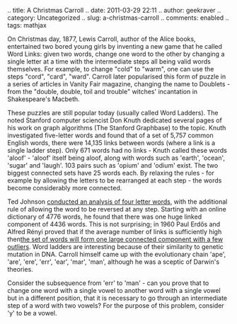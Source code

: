 .. title: A Christmas Carroll
.. date: 2011-03-29 22:11
.. author: geekraver
.. category: Uncategorized
.. slug: a-christmas-carroll
.. comments: enabled
.. tags: mathjax

On Christmas day, 1877, Lewis Carroll, author of the Alice books,
entertained two bored young girls by inventing a new game that he called
Word Links: given two words, change one word to the other by changing a
single letter at a time with the intermediate steps all being valid
words themselves. For example, to change "cold" to "warm", one can use
the steps "cord", "card", "ward". Carroll later popularised this form of
puzzle in a series of articles in Vanity Fair magazine, changing the
name to Doublets - from the "double, double, toil and trouble" witches'
incantation in Shakespeare's Macbeth.

These puzzles are still popular today (usually called Word Ladders). The
noted Stanford computer sciencist Don Knuth dedicated several pages of
his work on graph algorithms (The Stanford Graphbase) to the topic.
Knuth investigated five-letter words and found that of a set of 5,757
common English words, there were 14,135 links between words (where a
link is a single ladder step). Only 671 words had no links - Knuth
called these words 'aloof' - 'aloof' itself being aloof, along with
words such as 'earth', 'ocean', 'sugar' and 'laugh'. 103 pairs such as
'opium' and 'odium' exist. The two biggest connected sets have 25 words
each. By relaxing the rules - for example by allowing the letters to be
rearranged at each step - the words become considerably more connected.

Ted Johnson [conducted an analysis of four letter
words](//users.rcn.com/ted.johnson/fourletter.htm), with the additional
rule of allowing the word to be reversed at any step. Starting with an
online dictionary of 4776 words, he found that there was one huge linked
component of 4436 words. This is not surprising; in 1960 Paul Erdős and
Alfred Rényi proved that if the average number of links is sufficiently
high then[the set of words will form one large connected component with
a few outliers](http://en.wikipedia.org/wiki/Erdős–Rényi_model).
Word ladders are interesting because of their similarity to genetic
mutation in DNA. Carroll himself came up with the evolutionary chain
'ape', 'are', 'ere', 'err', 'ear', 'mar', 'man', although he was a
sceptic of Darwin's theories.

Consider the subsequence from 'err' to 'man' - can you prove that to
change one word with a single vowel to another word with a single vowel
but in a different position, that it is necessary to go through an
intermediate step of a word with two vowels? For the purpose of this
problem, consider 'y' to be a vowel.
